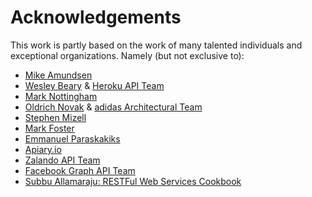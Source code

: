# Acknowledgements
This work is partly based on the work of many talented individuals and exceptional organizations. Namely (but not exclusive to):

* [Mike Amundsen](http://amundsen.com/)
* [Wesley Beary](http://geemus.com/) & [Heroku API Team](https://www.heroku.com/)
* [Mark Nottingham](https://www.mnot.net)
* [Oldrich Novak](https://de.linkedin.com/in/oldrich-novak-1479124) & [adidas Architectural Team](http://www.adidas-group.com/en/)
* [Stephen Mizell](http://smizell.com)
* [Mark Foster](https://twitter.com/fosrias)
* [Emmanuel Paraskakiks](https://www.linkedin.com/in/emmanuelparaskakis/)
* [Apiary.io](https://apiary.io)
* [Zalando API Team](http://zalando.github.io/restful-api-guidelines)
* [Facebook Graph API Team](https://developers.facebook.com/docs/graph-api/)
* [Subbu Allamaraju: RESTFul Web Services Cookbook](http://shop.oreilly.com/product/9780596801694.do)


